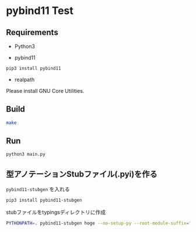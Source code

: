 # pybind11 Test

## Requirements

- Python3

- pybind11

```bash
pip3 install pybind11
```

- realpath

Please install GNU Core Utilities.

## Build

```bash
make
```

## Run

```bash
python3 main.py
```

## 型アノテーションStubファイル(.pyi)を作る

`pybind11-stubgen` を入れる

```bash
pip3 install pybind11-stubgen
```

stubファイルをtypingsディレクトリに作成
```bash
PYTHONPATH=. pybind11-stubgen hoge --no-setup-py --root-module-suffix="" --ignore-invalid=all --output-dir="./typings"
```